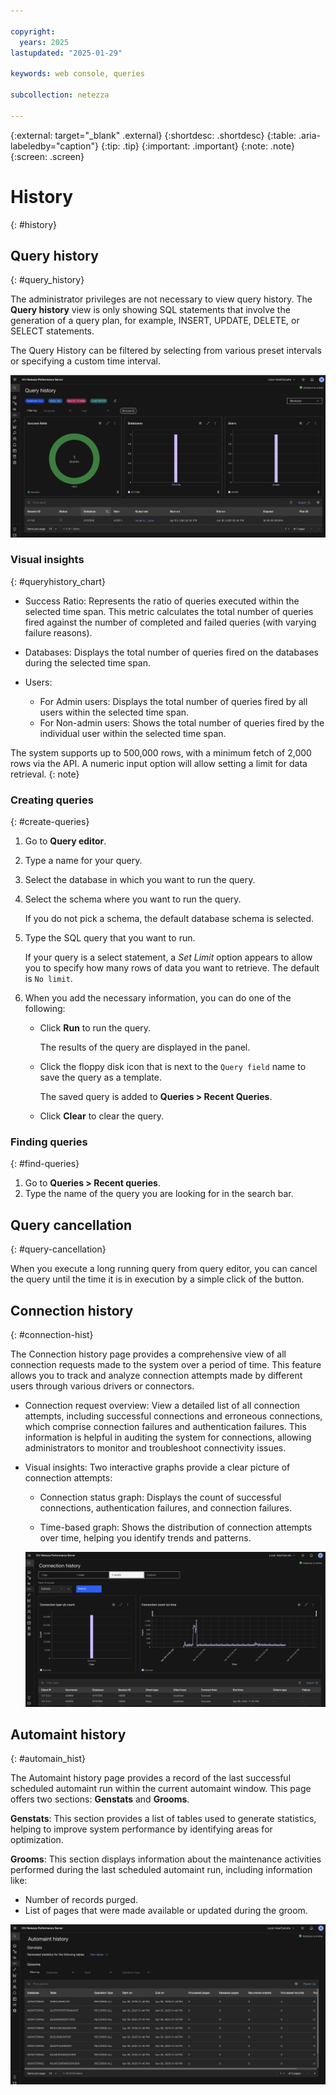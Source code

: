 ```yaml
---

copyright:
  years: 2025
lastupdated: "2025-01-29"

keywords: web console, queries

subcollection: netezza

---
```


{:external: target="_blank" .external}
{:shortdesc: .shortdesc}
{:table: .aria-labeledby="caption"}
{:tip: .tip}
{:important: .important}
{:note: .note}
{:screen: .screen}

# History
{: #history}

## Query history
{: #query_history}

The administrator privileges are not necessary to view query history. The **Query history** view is only showing SQL statements that involve the generation of a query plan, for example, INSERT, UPDATE, DELETE, or SELECT statements.

The Query History can be filtered by selecting from various preset intervals or specifying a custom time interval.

  ![Query history image](images/queryhistory.png "Query history")

### Visual insights
{: #queryhistory_chart}

- Success Ratio: Represents the ratio of queries executed within the selected time span. This metric calculates the total number of queries fired against the number of completed and failed queries (with varying failure reasons).
- Databases: Displays the total number of queries fired on the databases during the selected time span.
- Users:

   - For Admin users: Displays the total number of queries fired by all users within the selected time span.
   - For Non-admin users: Shows the total number of queries fired by the individual user within the selected time span.

The system supports up to 500,000 rows, with a minimum fetch of 2,000 rows via the API. A numeric input option will allow setting a limit for data retrieval.
{: note}

### Creating queries
{: #create-queries}

1. Go to **Query editor**.
1. Type a name for your query.
1. Select the database in which you want to run the query.
1. Select the schema where you want to run the query.

   If you do not pick a schema, the default database schema is selected.

1. Type the SQL query that you want to run.

   If your query is a select statement, a *Set Limit* option appears to allow you to specify how many rows of data you want to retrieve. The default is `No limit`.

1. When you add the necessary information, you can do one of the following:

   - Click **Run** to run the query.

     The results of the query are displayed in the panel.

   - Click the floppy disk icon that is next to the `Query field` name to save the query as a template.

     The saved query is added to **Queries > Recent Queries**.

   - Click **Clear** to clear the query.

### Finding queries
{: #find-queries}

1. Go to **Queries > Recent queries**.
1. Type the name of the query you are looking for in the search bar.






## Query cancellation
{: #query-cancellation}

When you execute a long running query from query editor, you can cancel the query until the time it is in execution by a simple click of the button.


## Connection history
{: #connection-hist}

The Connection history page provides a comprehensive view of all connection requests made to the system over a period of time. This feature allows you to track and analyze connection attempts made by different users through various drivers or connectors.

- Connection request overview: View a detailed list of all connection attempts, including successful connections and erroneous connections, which comprise connection failures and authentication failures. This information is helpful in auditing the system for connections, allowing administrators to monitor and troubleshoot connectivity issues.

- Visual insights: Two interactive graphs provide a clear picture of connection attempts:

   - Connection status graph: Displays the count of successful connections, authentication failures, and connection failures.

   - Time-based graph: Shows the distribution of connection attempts over time, helping you identify trends and patterns.

  ![Connection history image](images/Connectionhistory.png "Connection history")

## Automaint history
{: #automain_hist}

The Automaint history page provides a record of the last successful scheduled automaint run within the current automaint window. This page offers two sections: **Genstats** and **Grooms**.

**Genstats**: This section provides a list of tables used to generate statistics, helping to improve system performance by identifying areas for optimization.

**Grooms**: This section displays information about the maintenance activities performed during the last scheduled automaint run, including information like:

- Number of records purged.
- List of pages that were made available or updated during the groom.

 ![Automaint history image](images/automainthistory.png "Automaint history")
